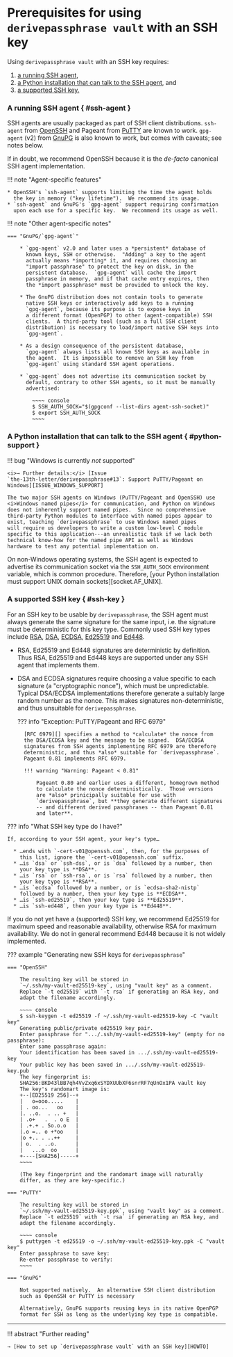 # Prerequisites for using `derivepassphrase vault` with an SSH key

Using `derivepassphrase vault` with an SSH key requires:

 1. [a running SSH agent](#ssh-agent),
 2. [a Python installation that can talk to the SSH
    agent](#python-support), and
 3. [a supported SSH key.](#ssh-key)

### A running SSH agent { #ssh-agent }

SSH agents are usually packaged as part of SSH client distributions.
`ssh-agent` from [OpenSSH][] and Pageant from [PuTTY][] are known to
work. `gpg-agent` (v2) from [GnuPG][] is also known to work, but comes
with caveats; see notes below.

If in doubt, we recommend OpenSSH because it is the <i>de-facto</i>
canonical SSH agent implementation.

!!! note "Agent-specific features"

    * OpenSSH's `ssh-agent` supports limiting the time the agent holds
      the key in memory ("key lifetime").  We recommend its usage.
    * `ssh-agent` and GnuPG's `gpg-agent` support requiring confirmation
      upon each use for a specific key.  We recommend its usage as well.

<section markdown id=agent-specific-notes>

!!! note "Other agent-specific notes"

    === "GnuPG/`gpg-agent`"

        * `gpg-agent` v2.0 and later uses a *persistent* database of
          known keys, SSH or otherwise.  "Adding" a key to the agent
          actually means *importing* it, and requires choosing an
          "import passphrase" to protect the key on disk, in the
          persistent database.  `gpg-agent` will cache the import
          passphrase in memory, and if that cache entry expires, then
          the *import passphrase* must be provided to unlock the key.

        * The GnuPG distribution does not contain tools to generate
          native SSH keys or interactively add keys to a running
          `gpg-agent`, because its purpose is to expose keys in
          a different format (OpenPGP) to other (agent-compatible) SSH
          clients.  A third-party tool (such as a full SSH client
          distribution) is necessary to load/import native SSH keys into
          `gpg-agent`.

        * As a design consequence of the persistent database,
          `gpg-agent` always lists all known SSH keys as available in
          the agent.  It is impossible to remove an SSH key from
          `gpg-agent` using standard SSH agent operations.

        * `gpg-agent` does not advertise its communication socket by
          default, contrary to other SSH agents, so it must be manually
          advertised:

            ~~~~ console
            $ SSH_AUTH_SOCK="$(gpgconf --list-dirs agent-ssh-socket)"
            $ export SSH_AUTH_SOCK
            ~~~~

</section>

### A Python installation that can talk to the SSH agent { #python-support }

!!! bug "Windows is currently *not* supported"

    <i>→ Further details:</i> [Issue
    `the-13th-letter/derivepassphrase#13`: Support PuTTY/Pageant on
    Windows][ISSUE_WINDOWS_SUPPORT]

    The two major SSH agents on Windows (PuTTY/Pageant and OpenSSH) use
    <i>Windows named pipes</i> for communication, and Python on Windows
    does not inherently support named pipes.  Since no comprehensive
    third-party Python modules to interface with named pipes appear to
    exist, teaching `derivepassphrase` to use Windows named pipes
    will require us developers to write a custom low-level C module
    specific to this application---an unrealistic task if we lack both
    technical know-how for the named pipe API as well as Windows
    hardware to test any potential implementation on.

On non-Windows operating systems, the SSH agent is expected to advertise
its communication socket via the `SSH_AUTH_SOCK` environment variable,
which is common procedure.  Therefore, [your Python installation must
support UNIX domain sockets][socket.AF_UNIX].

### A supported SSH key { #ssh-key }

For an SSH key to be usable by `derivepassphrase`, the SSH agent must
always generate the same signature for the same input, i.e. the
signature must be deterministic for this key type.  Commonly used SSH
key types include [RSA][], [DSA][], [ECDSA][], [Ed25519][] and
[Ed448][].

  [RSA]: https://en.wikipedia.org/wiki/RSA_(cryptosystem)
  [DSA]: https://en.wikipedia.org/wiki/Digital_Signature_Algorithm
  [ECDSA]: https://en.wikipedia.org/wiki/Elliptic_Curve_Digital_Signature_Algorithm
  [Ed25519]: https://en.wikipedia.org/wiki/EdDSA#Ed25519
  [Ed448]: https://en.wikipedia.org/wiki/EdDSA#Ed448

* RSA, Ed25519 and Ed448 signatures are deterministic by definition.
  Thus RSA, Ed25519 and Ed448 keys are supported under any SSH agent
  that implements them.

* DSA and ECDSA signatures require choosing a value specific to each
  signature (a "cryptographic nonce"), which must be unpredictable.
  Typical DSA/ECDSA implementations therefore generate a suitably large
  random number as the nonce.  This makes signatures non-deterministic,
  and thus unsuitable for `derivepassphrase`.

    ??? info "Exception: PuTTY/Pageant and RFC 6979"

        [RFC 6979][] specifies a method to *calculate* the nonce from
        the DSA/ECDSA key and the message to be signed.  DSA/ECDSA
        signatures from SSH agents implementing RFC 6979 are therefore
        deterministic, and thus *also* suitable for `derivepassphrase`.
        Pageant 0.81 implements RFC 6979.

        !!! warning "Warning: Pageant < 0.81"

            Pageant 0.80 and earlier uses a different, homegrown method
            to calculate the nonce deterministically.  Those versions
            are *also* prinicipally suitable for use with
            `derivepassphrase`, but **they generate different signatures
            -- and different derived passphrases -- than Pageant 0.81
            and later**.

??? info "What SSH key type do I have?"

    If, according to your SSH agent, your key's type…

      * …ends with `-cert-v01@openssh.com`, then, for the purposes of
        this list, ignore the `-cert-v01@openssh.com` suffix.
      * …is `dsa` or `ssh-dss`, or is `dsa` followed by a number, then
        your key type is **DSA**.
      * …is `rsa` or `ssh-rsa`, or is `rsa` followed by a number, then
        your key type is **RSA**.
      * …is `ecdsa` followed by a number, or is `ecdsa-sha2-nistp`
        followed by a number, then your key type is **ECDSA**.
      * …is `ssh-ed25519`, then your key type is **Ed25519**.
      * …is `ssh-ed448`, then your key type is **Ed448**.

If you do not yet have a (supported) SSH key, we recommend Ed25519 for
maximum speed and reasonable availability, otherwise RSA for maximum
availability.  We do not in general recommend Ed448 because it is not
widely implemented.

??? example "Generating new SSH keys for `derivepassphrase`"

    === "OpenSSH"

        The resulting key will be stored in
        `~/.ssh/my-vault-ed25519-key`, using "vault key" as a comment.
        Replace `-t ed25519` with `-t rsa` if generating an RSA key, and
        adapt the filename accordingly.

        ~~~~ console
        $ ssh-keygen -t ed25519 -f ~/.ssh/my-vault-ed25519-key -C "vault key"
        Generating public/private ed25519 key pair.
        Enter passphrase for ".../.ssh/my-vault-ed25519-key" (empty for no passphrase): 
        Enter same passphrase again:
        Your identification has been saved in .../.ssh/my-vault-ed25519-key
        Your public key has been saved in .../.ssh/my-vault-ed25519-key.pub
        The key fingerprint is:
        SHA256:BKD43lBB7qh4VvZxq6xSYDXUUbXF6snrRF7qUnOx1PA vault key
        The key's randomart image is:
        +--[ED25519 256]--+
        |   o=ooo.....    |
        | . oo...   oo    |
        |. ..o.  . .. +   |
        | .o+   .  . o E  |
        | .+.+ . So.o.o   |
        |.o =.. o +*oo    |
        |o +.. . ..++     |
        | o.  . ..o.      |
        |   ...o  oo      |
        +----[SHA256]-----+
        ~~~~

        (The key fingerprint and the randomart image will naturally
        differ, as they are key-specific.)

    === "PuTTY"

        The resulting key will be stored in
        `~/.ssh/my-vault-ed25519-key.ppk`, using "vault key" as a comment.
        Replace `-t ed25519` with `-t rsa` if generating an RSA key, and
        adapt the filename accordingly.

        ~~~~ console
        $ puttygen -t ed25519 -o ~/.ssh/my-vault-ed25519-key.ppk -C "vault key"
        Enter passphrase to save key: 
        Re-enter passphrase to verify: 
        ~~~~

    === "GnuPG"

        Not supported natively.  An alternative SSH client distribution
        such as OpenSSH or PuTTY is necessary

        Alternatively, GnuPG supports reusing keys in its native OpenPGP
        format for SSH as long as the underlying key type is compatible.

---

!!! abstract "Further reading"

    → [How to set up `derivepassphrase vault` with an SSH key][HOWTO]

[HOWTO]: ../how-tos/ssh-key.md
[GnuPG]: https://gnupg.org/
[ISSUE_WINDOWS_SUPPORT]: https://github.com/the-13th-letter/derivepassphrase/issues/13
[OpenSSH]: https://www.openssh.com/
[PuTTY]: https://www.chiark.greenend.org.uk/~sgtatham/putty/
[PYTHON_AF_UNIX]: https://docs.python.org/3/library/socket.html#socket.AF_UNIX
[RFC 6979]: https://www.rfc-editor.org/rfc/rfc6979
